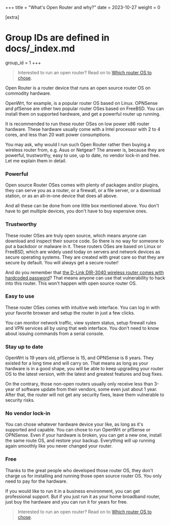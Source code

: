 +++
title = "What's Open Router and why?"
date = 2023-10-27
weight = 0

[extra]
# Group IDs are defined in docs/_index.md
group_id = 1
+++

> Interested to run an open router? Read on to [Which router OS to chose](@/docs/which-router-os-to-chose.md).

Open Router is a router device that runs an open source router OS on commodity hardware.

OpenWrt, for example, is a popular router OS based on Linux. OPNSense and pfSense are other two popular router OSes based on FreeBSD. You can install them on supported hardware, and get a powerful router up running.

It is recommended to run these router OSes on low power x86 router hardware. These hardware usually come with a Intel processor with 2 to 4 cores, and less than 20 watt power consumptions.

You may ask, why would I run such Open Router rather then buying a wireless router from, e.g. Asus or Netgear? The answer is, because they are powerful, trustworthy, easy to use, up to date, no vendor lock-in and free. Let me explain them in detail.

### Powerful
Open source Router OSes comes with plenty of packages and/or plugins, they can serve you as a router, or a firewall, or a file server, or a download station, or as an all-in-one device that does all above.

And all these can be done from one little box mentioned above. You don't have to get multiple devices, you don't have to buy expensive ones.

### Trustworthy
These router OSes are truly open source, which means anyone can download and inspect their source code. So there is no way for someone to put a backdoor or malware in it. These routers OSes are based on Linux or FreeBSD, which are widely used today on servers and network devices as secure operating systems. They are created with great care so that they are secure by default. You will always get a secure router!

And do you remember that [the D-Link DIR-3040 wireless router comes with hardcoded password](https://www.bleepingcomputer.com/news/security/d-link-issues-hotfix-for-hard-coded-password-router-vulnerabilities/)? That means anyone can use that vulnerability to hack into this router. This won't happen with open source router OS.

### Easy to use
These router OSes comes with intuitive web interface. You can log in with your favorite browser and setup the router in just a few clicks.

You can monitor network traffic, view system status, setup firewall rules and VPN services all by using that web interface. You don't need to know about issuing commands from a serial console.

### Stay up to date
OpenWrt is 19 years old, pfSense is 15, and OPNSense is 8 years. They existed for a long time and will carry on. That means as long as your hardware is in a good shape, you will be able to keep upgrading your router OS to the latest version, with the latest and greatest features and bug fixes.

On the contrary, those non-open routers usually only receive less than 3-year of software update from their vendors, some even just about 1 year. After that, the router will not get any security fixes, leave them vulnerable to security risks.

### No vendor lock-in
You can chose whatever hardware device your like, as long as it's supported and capable. You can chose to run OpenWrt or pfSense or OPNSense. Even if your hardware is broken, you can get a new one, install the same route OS, and restore your backup. Everything will up running again smoothly like you never changed your router.

### Free
Thanks to the great people who developed those router OS, they don't charge us for installing and running those open source router OS. You only need to pay for the hardware.

If you would like to run it in a business environment, you can get professional support. But if you just run it as your home broadband router, just buy the hardware and you can run it for years for free.

> Interested to run an open router? Read on to [Which router OS to chose](@/docs/which-router-os-to-chose.md).